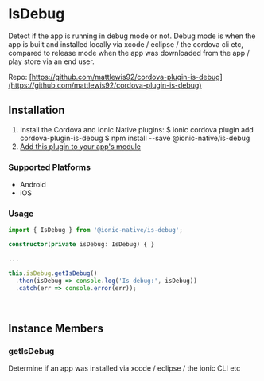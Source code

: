 # IsDebug 


Detect if the app is running in debug mode or not.
Debug mode is when the app is built and installed locally via xcode / eclipse / the cordova cli etc, compared to release mode when the app was downloaded from the app / play store via an end user.


Repo: [https://github.com/mattlewis92/cordova-plugin-is-debug](https://github.com/mattlewis92/cordova-plugin-is-debug)



## Installation 

<ol>
<li>Install the Cordova and Ionic Native plugins:
<code-block language="shell">$ ionic cordova plugin add cordova-plugin-is-debug
$ npm install --save @ionic-native/is-debug
</code-block>
</li>
<li><a href="/docs/native/#Add_Plugins_to_Your_App_Module">Add this plugin to your app's module</a></li>
</ol>



### Supported Platforms

* Android
* iOS




### Usage


```typescript
import { IsDebug } from '@ionic-native/is-debug';

constructor(private isDebug: IsDebug) { }

...

this.isDebug.getIsDebug()
  .then(isDebug => console.log('Is debug:', isDebug))
  .catch(err => console.error(err));

```




<p><br></p>

## Instance Members

### getIsDebug

Determine if an app was installed via xcode / eclipse / the ionic CLI etc

<p><br></p>

